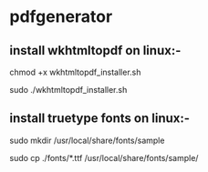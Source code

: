 # pdfgenerator

## install wkhtmltopdf on linux:-  

chmod +x wkhtmltopdf_installer.sh  

sudo ./wkhtmltopdf_installer.sh  

## install truetype fonts on linux:-  

sudo mkdir /usr/local/share/fonts/sample  

sudo cp ./fonts/*.ttf /usr/local/share/fonts/sample/ 
